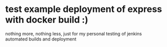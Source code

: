 # test example deployment of express with docker build :)
nothing more, nothing less, just for my personal testing of jenkins automated builds and deployment